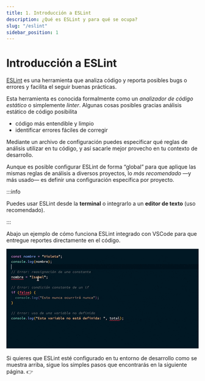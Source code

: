 ```yaml
---
title: 1. Introducción a ESLint
description: ¿Qué es ESLint y para qué se ocupa?
slug: "/eslint"
sidebar_position: 1
---
```


# Introducción a ESLint

[ESLint](https://eslint.org/) es una herramienta que analiza código y reporta
posibles bugs o errores y facilita el seguir buenas prácticas.

Esta herramienta es conocida formalmente como un _analizador de código estático_
o simplemente _linter_. Algunas cosas posibles gracias análisis estático de
código posibilita

- código más entendible y limpio
- identificar errores fáciles de corregir

Mediante un archivo de configuración puedes especificar qué reglas de análisis
utilizar en tu código, y así sacarle mejor provecho en tu contexto de
desarrollo.

Aunque es posible configurar ESLint de forma “global” para que aplique las
mismas reglas de análisis a diversos proyectos, lo _más recomendado_ —y más
usado— es definir una configuración específica por proyecto.

:::info

Puedes usar ESLint desde la **terminal** o integrarlo a un **editor de texto**
(uso recomendado).

:::

Abajo un ejemplo de cómo funciona ESLint integrado con VSCode para que entregue
reportes directamente en el código.

![Captura de editor de texto mostrando reportes de errores](./eslint_errors.gif "Análisis estático de código")

Si quieres que ESLint esté configurado en tu entorno de desarrollo como se
muestra arriba, sigue los simples pasos que encontrarás en la siguiente página.
👉
